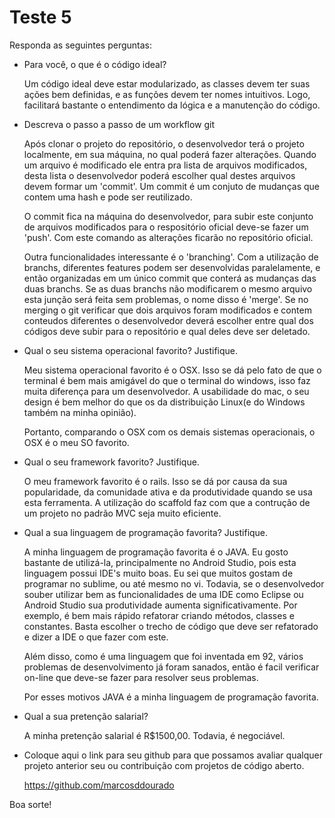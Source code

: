 # Teste 5

Responda as seguintes perguntas:

+ Para você, o que é o código ideal?

     Um código ideal deve estar modularizado, as classes devem ter suas ações bem definidas, e as funções devem ter nomes intuitivos. Logo, facilitará bastante o entendimento da lógica e a manutenção do código.

+ Descreva o passo a passo de um workflow git

    Após clonar o projeto do repositório, o desenvolvedor terá o projeto localmente, em sua máquina, no qual poderá fazer alterações. Quando um arquivo é modificado ele entra pra lista de arquivos modificados, desta lista o desenvolvedor poderá escolher qual destes arquivos devem formar um 'commit'. Um commit é um conjuto de mudanças que contem uma hash e pode ser reutilizado.

    O commit fica na máquina do desenvolvedor, para subir este conjunto de arquivos modificados para o respositório oficial deve-se fazer um 'push'. Com este comando as alterações ficarão no repositório oficial. 
    
    Outra funcionalidades interessante é o 'branching'. Com a utilização de branchs, diferentes features podem ser desenvolvidas paralelamente, e então organizadas em um único commit que conterá as mudanças das duas branchs. Se as duas branchs não modificarem o mesmo arquivo esta junção será feita sem problemas, o nome disso é 'merge'. Se no merging o git verificar que dois arquivos foram modificados e contem conteudos diferentes o desenvolvedor deverá escolher entre qual dos códigos deve subir para o repositório e qual deles deve ser deletado.

+ Qual o seu sistema operacional favorito? Justifique.

    Meu sistema operacional favorito é o OSX. Isso se dá pelo fato de que o terminal é bem mais amigável do que o terminal do windows, isso faz muita diferença para um desenvolvedor. A usabilidade do mac, o seu design é bem melhor do que os da distribuição Linux(e do Windows também na minha opinião).

    Portanto, comparando o OSX com os demais sistemas operacionais, o OSX é o meu SO favorito.

+ Qual o seu framework favorito? Justifique.

    O meu framework favorito é o rails. Isso se dá por causa da sua popularidade, da comunidade ativa e da produtividade quando se usa esta ferramenta. A utilização do scaffold faz com que a contrução de um projeto no padrão MVC seja muito eficiente.

+ Qual a sua linguagem de programação favorita? Justifique.

    A minha linguagem de programação favorita é o JAVA. Eu gosto bastante de utilizá-la, principalmente no Android Studio, pois esta linguagem possui IDE's muito boas. Eu sei que muitos gostam de programar no sublime, ou até mesmo no vi. Todavia, se o desenvolvedor souber utilizar bem as funcionalidades de uma IDE como Eclipse ou Android Studio sua produtividade aumenta significativamente. Por exemplo, é bem mais rápido refatorar criando métodos, classes e constantes. Basta escolher o trecho de código que deve ser refatorado e dizer a IDE o que fazer com este.

    Além disso, como é uma linguagem que foi inventada em 92, vários problemas de desenvolvimento já foram sanados, então é facil verificar on-line que deve-se fazer para resolver seus problemas.

    Por esses motivos JAVA é a minha linguagem de programação favorita.

+ Qual a sua pretenção salarial?

    A minha pretenção salarial é R$1500,00. Todavia, é negociável.

+ Coloque aqui o link para seu github para que possamos avaliar qualquer projeto anterior seu ou contribuição com projetos de código aberto.

    https://github.com/marcosddourado

Boa sorte!